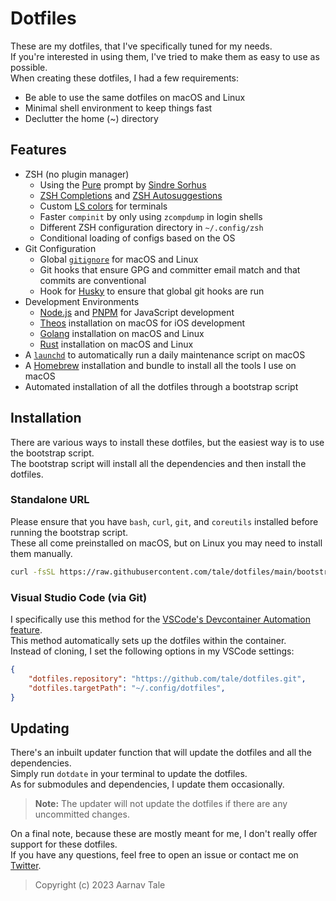 # Dotfiles

These are my dotfiles, that I've specifically tuned for my needs.<br>
If you're interested in using them, I've tried to make them as easy to use as possible.<br>
When creating these dotfiles, I had a few requirements:

- Be able to use the same dotfiles on macOS and Linux
- Minimal shell environment to keep things fast
- Declutter the home (~) directory

## Features

- ZSH (no plugin manager)
  - Using the [Pure](https://github.com/sindresorhus/pure) prompt by [Sindre Sorhus](https://sindresorhus.com)
  - [ZSH Completions](https://github.com/zsh-users/zsh-completions) and [ZSH Autosuggestions](https://github.com/zsh-users/zsh-autosuggestions)
  - Custom [LS colors](https://github.com/trapd00r/LS_COLORS) for terminals
  - Faster `compinit` by only using `zcompdump` in login shells
  - Different ZSH configuration directory in `~/.config/zsh`
  - Conditional loading of configs based on the OS
- Git Configuration
  - Global [`gitignore`](./config/git/.gitignore) for macOS and Linux
  - Git hooks that ensure GPG and committer email match and that commits are conventional
  - Hook for [Husky](https://github.com/typicode/husky) to ensure that global git hooks are run
- Development Environments
  - [Node.js](https://nodejs.org) and [PNPM](https://pnpm.io) for JavaScript development
  - [Theos](https://github.com/theos/theos) installation on macOS for iOS development
  - [Golang](https://golang.org) installation on macOS and Linux
  - [Rust](https://www.rust-lang.org) installation on macOS and Linux
- A [`launchd`](https://www.launchd.info) to automatically run a daily maintenance script on macOS
- A [Homebrew](https://brew.sh) installation and bundle to install all the tools I use on macOS
- Automated installation of all the dotfiles through a bootstrap script

## Installation

There are various ways to install these dotfiles, but the easiest way is to use the bootstrap script.<br>
The bootstrap script will install all the dependencies and then install the dotfiles.

### Standalone URL

Please ensure that you have `bash`, `curl`, `git`, and `coreutils` installed before running the bootstrap script.<br>
These all come preinstalled on macOS, but on Linux you may need to install them manually.

```sh
curl -fsSL https://raw.githubusercontent.com/tale/dotfiles/main/bootstrap.sh | bash -
```

### Visual Studio Code (via Git)

I specifically use this method for the [VSCode's Devcontainer Automation feature](https://code.visualstudio.com/docs/devcontainers/containers#_personalizing-with-dotfile-repositories).<br>
This method automatically sets up the dotfiles within the container.<br>
Instead of cloning, I set the following options in my VSCode settings:

```json
{
    "dotfiles.repository": "https://github.com/tale/dotfiles.git",
    "dotfiles.targetPath": "~/.config/dotfiles",
}
```

## Updating

There's an inbuilt updater function that will update the dotfiles and all the dependencies.<br>
Simply run `dotdate` in your terminal to update the dotfiles.<br>
As for submodules and dependencies, I update them occasionally.

> **Note:** The updater will not update the dotfiles if there are any uncommitted changes.

On a final note, because these are mostly meant for me, I don't really offer support for these dotfiles.<br>
If you have any questions, feel free to open an issue or contact me on [Twitter](https://twitter.com/aarnavtale).
> Copyright (c) 2023 Aarnav Tale
